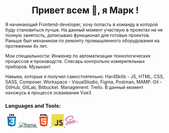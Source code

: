 
<h1 align="center">Привет всем 👋, я Марк !</h1>
<p>Я начинающий Frontend-developer, хочу попасть в команду в которой буду становиться лучше.
На данный момент участвую в проектах на не полную занятость, дописываю функционал для готовых проектов.
Раньше был механиком по ремонту промышленного оборудования на протяжении 4х лет.

Мои специальности:
Инженер по автоматизации технологических процессов и производств.
Cлесарь контрольно измерительных приборов.
Музыкант.

Навыки, которые я получил самостоятельно:
HardSkills - JS, HTML, CSS, SASS, Composer.
Workspace - VisualStudio, Figma, Postman, MAMP. 
Git - GitHub, GitLab, Bitbucket.
Management: Trello.
В данный момент нахожусь в процессе осваивания Vue3
</p>
<h3 align="left">Languages and Tools:</h3>
<p align="left"> <a href="https://www.w3schools.com/css/" target="_blank" rel="noreferrer"> <img src="https://raw.githubusercontent.com/devicons/devicon/master/icons/css3/css3-original-wordmark.svg" alt="css3" width="40" height="40"/> </a> <a href="https://www.figma.com/" target="_blank" rel="noreferrer"> <img src="https://www.vectorlogo.zone/logos/figma/figma-icon.svg" alt="figma" width="40" height="40"/> </a> <a href="https://www.w3.org/html/" target="_blank" rel="noreferrer"> <img src="https://raw.githubusercontent.com/devicons/devicon/master/icons/html5/html5-original-wordmark.svg" alt="html5" width="40" height="40"/> </a> <a href="https://developer.mozilla.org/en-US/docs/Web/JavaScript" target="_blank" rel="noreferrer"> <img src="https://raw.githubusercontent.com/devicons/devicon/master/icons/javascript/javascript-original.svg" alt="javascript" width="40" height="40"/> </a> <a href="https://sass-lang.com" target="_blank" rel="noreferrer"> <img src="https://raw.githubusercontent.com/devicons/devicon/master/icons/sass/sass-original.svg" alt="sass" width="40" height="40"/> </a> </p>
